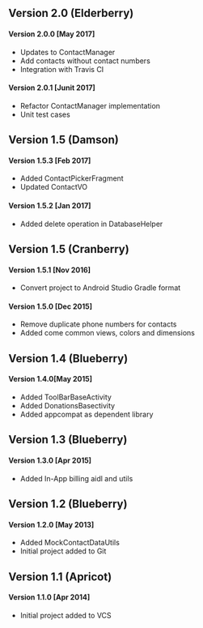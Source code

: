 Version 2.0 (Elderberry)
-----------
#### Version 2.0.0 [May 2017]
- Updates to ContactManager
- Add contacts without contact numbers
- Integration with Travis CI

#### Version 2.0.1 [Junit 2017]
- Refactor ContactManager implementation
- Unit test cases

Version 1.5 (Damson)
-----------
#### Version 1.5.3 [Feb 2017]
- Added ContactPickerFragment
- Updated ContactVO

#### Version 1.5.2 [Jan 2017]
- Added delete operation in DatabaseHelper  

Version 1.5 (Cranberry)
-----------
#### Version 1.5.1 [Nov 2016]
- Convert project to Android Studio Gradle format  

#### Version 1.5.0 [Dec 2015]
- Remove duplicate phone numbers for contacts  
- Added come common views, colors and dimensions

Version 1.4 (Blueberry)
-----------
#### Version 1.4.0[May 2015]
- Added ToolBarBaseActivity  
- Added DonationsBasectivity  
- Added appcompat as dependent library  

Version 1.3 (Blueberry)
-----------
#### Version 1.3.0 [Apr 2015]
- Added In-App billing aidl and utils  

Version 1.2 (Blueberry)
-----------
#### Version 1.2.0 [May 2013]
- Added MockContactDataUtils  
- Initial project added to Git

Version 1.1 (Apricot)
-----------
#### Version 1.1.0 [Apr 2014]
- Initial project added to VCS
